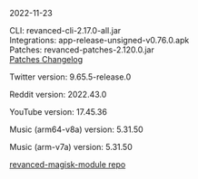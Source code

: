 2022-11-23
  
CLI: revanced-cli-2.17.0-all.jar  
Integrations: app-release-unsigned-v0.76.0.apk  
Patches: revanced-patches-2.120.0.jar  
[Patches Changelog](https://github.com/revanced/revanced-patches/releases/tag/v2.120.0)  

Twitter version: 9.65.5-release.0  

Reddit version: 2022.43.0  

YouTube version: 17.45.36  

Music (arm64-v8a) version: 5.31.50  

Music (arm-v7a) version: 5.31.50  

[revanced-magisk-module repo](https://github.com/j-hc/revanced-magisk-module)
